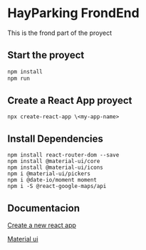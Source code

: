 # HayParking FrondEnd
This is the frond part of the proyect

## Start the proyect

```javascript
npm install
npm run
```
## Create a React App proyect
```
npx create-react-app \<my-app-name>
```
## Install Dependencies
```npm
npm install react-router-dom --save
npm install @material-ui/core
npm install @material-ui/icons
npm i @material-ui/pickers
npm i @date-io/moment moment
npm i -S @react-google-maps/api
```

## Documentacion
[Create a new react app](https://reactjs.org/docs/create-a-new-react-app.html)

[Material ui](https://material-ui.com/getting-started/installation/)